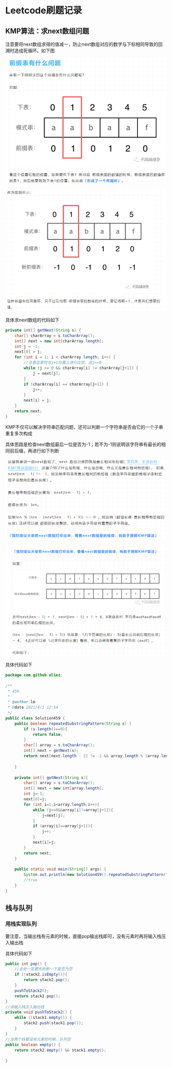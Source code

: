 # Leetcode刷题记录

## KMP算法：求next数组问题

注意要将next数组求得的值减一，防止next数组对应的数字与下标相同导致的回溯时造成死循环。如下图

![](https://github.com/aLIEz1/leet-code/blob/master/static-file/s28-1.png?raw=true)

![](https://github.com/aLIEz1/leet-code/blob/master/static-file/s28-2.png?raw=true)



具体求next数组的代码如下

```java
private int[] getNext(String s) {
    char[] charArray = s.toCharArray();
    int[] next = new int[charArray.length];
    int j = -1;
    next[0] = j;
    for (int i = 1; i < charArray.length; i++) {
        //注意这里时与j+1位置上进行比较，且j>=0
        while (j >= 0 && charArray[i] != charArray[j+1]) {
            j = next[j];
        }
        if (charArray[i] == charArray[j+1]) {
            j++;
        }
        next[i] = j;
    }
    return next;
}
```

KMP不仅可以解决字符串匹配问题，还可以判断一个字符串是否由它的一个子串重复多次构成

具体思路是检查next数组最后一位是否为-1；若不为-1则说明该字符串有最长的相同前后缀，再进行如下判断



![](https://github.com/aLIEz1/leet-code/blob/master/static-file/s459-1.png?raw=true)



![](https://github.com/aLIEz1/leet-code/blob/master/static-file/s459-2.png?raw=true)



具体代码如下



```java
package com.github.aliez;

/**
 * 459
 *
 * @author lm
 * @date 2021/4/1 12:54
 */
public class Solution459 {
    public boolean repeatedSubstringPattern(String s) {
        if (s.length()==0){
            return false;
        }
        char[] array = s.toCharArray();
        int[] next = getNext(s);
        return next[next.length - 1] != -1 && array.length % (array.length - (next[next.length - 1] + 1)) == 0;

    }

    private int[] getNext(String s){
        char[] array = s.toCharArray();
        int[] next = new int[array.length];
        int j=-1;
        next[0]=j;
        for (int i=1;i<array.length;i++){
            while (j>=0&&array[i]!=array[j+1]){
                j=next[j];
            }
            if (array[i]==array[j+1]){
                j++;
            }
            next[i]=j;
        }
        return next;
    }

    public static void main(String[] args) {
        System.out.println(new Solution459().repeatedSubstringPattern("ababab"));
        //true
    }
}

```

## 栈与队列

### 用栈实现队列

要注意，当输出栈有元素的时候，直接pop输出栈即可，没有元素时再将输入栈压入输出栈

具体代码如下

```java
public int pop() {
    //此处一定要先判断一下是否为空
    if (!stack2.isEmpty()){
        return stack2.pop();
    }
    pushToStack2();
    return stack2.pop();
}
//讲输入栈压入输出栈
private void pushToStack2() {
    while (!stack1.empty()) {
        stack2.push(stack1.pop());
    }
}
//当两个栈都没有元素的时候，队列空
public boolean empty() {
    return stack2.empty() && stack1.empty();

}

```

